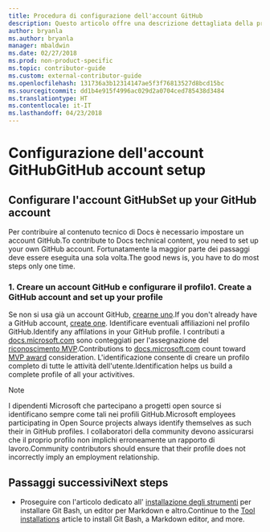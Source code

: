 ```yaml
---
title: Procedura di configurazione dell'account GitHub
description: Questo articolo offre una descrizione dettagliata della procedura di configurazione degli account per GitHub, necessari per contribuire al contenuto di docs.microsoft.com.
author: bryanla
ms.author: bryanla
manager: mbaldwin
ms.date: 02/27/2018
ms.prod: non-product-specific
ms.topic: contributor-guide
ms.custom: external-contributor-guide
ms.openlocfilehash: 131736a3b12314147ae5f3f76813527d8bcd15bc
ms.sourcegitcommit: dd1b4e915f4996ac029d2a0704ced785438d3484
ms.translationtype: HT
ms.contentlocale: it-IT
ms.lasthandoff: 04/23/2018
---
```

# <a name="github-account-setup"></a><span data-ttu-id="20c2e-103">Configurazione dell'account GitHub</span><span class="sxs-lookup"><span data-stu-id="20c2e-103">GitHub account setup</span></span>

## <a name="set-up-your-github-account"></a><span data-ttu-id="20c2e-104">Configurare l'account GitHub</span><span class="sxs-lookup"><span data-stu-id="20c2e-104">Set up your GitHub account</span></span>

<span data-ttu-id="20c2e-105">Per contribuire al contenuto tecnico di Docs è necessario impostare un account GitHub.</span><span class="sxs-lookup"><span data-stu-id="20c2e-105">To contribute to Docs technical content, you need to set up your own GitHub account.</span></span> <span data-ttu-id="20c2e-106">Fortunatamente la maggior parte dei passaggi deve essere eseguita una sola volta.</span><span class="sxs-lookup"><span data-stu-id="20c2e-106">The good news is, you have to do most steps only one time.</span></span>

### <a name="1-create-a-github-account-and-set-up-your-profile"></a><span data-ttu-id="20c2e-107">1. Creare un account GitHub e configurare il profilo</span><span class="sxs-lookup"><span data-stu-id="20c2e-107">1. Create a GitHub account and set up your profile</span></span>

<span data-ttu-id="20c2e-108">Se non si usa già un account GitHub, [crearne uno](https://github.com/join).</span><span class="sxs-lookup"><span data-stu-id="20c2e-108">If you don't already have a GitHub account, [create one](https://github.com/join).</span></span> <span data-ttu-id="20c2e-109">Identificare eventuali affiliazioni nel profilo GitHub.</span><span class="sxs-lookup"><span data-stu-id="20c2e-109">Identify any affilations in your GitHub profile.</span></span> <span data-ttu-id="20c2e-110">I contributi a [docs.microsoft.com](https://docs.microsoft.com) sono conteggiati per l'assegnazione del [riconoscimento MVP](https://mvp.microsoft.com).</span><span class="sxs-lookup"><span data-stu-id="20c2e-110">Contributions to [docs.microsoft.com](https://docs.microsoft.com) count toward [MVP award](https://mvp.microsoft.com) consideration.</span></span> <span data-ttu-id="20c2e-111">L'identificazione consente di creare un profilo completo di tutte le attività dell'utente.</span><span class="sxs-lookup"><span data-stu-id="20c2e-111">Identification helps us build a complete profile of all your activitives.</span></span>

>[!NOTE]
> <span data-ttu-id="20c2e-112">I dipendenti Microsoft che partecipano a progetti open source si identificano sempre come tali nei profili GitHub.</span><span class="sxs-lookup"><span data-stu-id="20c2e-112">Microsoft employees participating in Open Source projects always identify themselves as such their in GitHub profiles.</span></span> <span data-ttu-id="20c2e-113">I collaboratori della community devono assicurarsi che il proprio profilo non implichi erroneamente un rapporto di lavoro.</span><span class="sxs-lookup"><span data-stu-id="20c2e-113">Community contributors should ensure that their profile does not incorrectly imply an employment relationship.</span></span>

## <a name="next-steps"></a><span data-ttu-id="20c2e-114">Passaggi successivi</span><span class="sxs-lookup"><span data-stu-id="20c2e-114">Next steps</span></span>

* <span data-ttu-id="20c2e-115">Proseguire con l'articolo dedicato all' [installazione degli strumenti](get-started-setup-tools.md) per installare Git Bash, un editor per Markdown e altro.</span><span class="sxs-lookup"><span data-stu-id="20c2e-115">Continue to the [Tool installations](get-started-setup-tools.md) article to install Git Bash, a Markdown editor, and more.</span></span>
